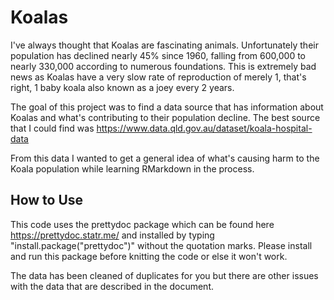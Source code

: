 # Koalas

I've always thought that Koalas are fascinating animals. Unfortunately their population has declined nearly 45% since 1960, falling from 600,000 to nearly 330,000 according to numerous foundations. 
This is extremely bad news as Koalas have a very slow rate of reproduction of merely 1, that's right, 1 baby koala also known as a joey every 2 years. 

The goal of this project was to find a data source that has information about Koalas and what's contributing to their population decline. The best source that I could find was https://www.data.qld.gov.au/dataset/koala-hospital-data 

From this data I wanted to get a general idea of what's causing harm to the Koala population while learning RMarkdown in the process. 

## How to Use

This code uses the prettydoc package which can be found here https://prettydoc.statr.me/ and installed by typing "install.package("prettydoc")" without the quotation marks. Please install and run this package before knitting the code or else it won't work.

The data has been cleaned of duplicates for you but there are other issues with the data that are described in the document.
